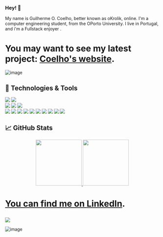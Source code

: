 ### Hey! 👋

My name is Guilherme O. Coelho, better known as oKrolik, online. I'm a computer engineering student, from the OPorto University. I live in Portugal, and i'm a Fullstack enjoyer . 



# You may want to see my latest project: [Coelho's website][2].

![image](https://user-images.githubusercontent.com/93000522/193672667-ec64323f-52a2-4c70-b52e-003ea15afcd5.png)

## 🔧 Technologies & Tools

![](https://img.shields.io/badge/OS-Linux-informational?style=flat&logo=linux&logoColor=a9fef7&color=important)
![](https://img.shields.io/badge/OS-Windows-informational?style=flat&logo=windows&logoColor=a9fef7&color=important)   
![](https://img.shields.io/badge/Editor-IntelliJ_IDEA-informational?style=flat&logo=intellij-idea&logoColor=a9fef7&color=important)
![](https://img.shields.io/badge/Editor-pycharm-informational?style=flat&logo=intellij-idea&logoColor=a9fef7&color=important)
![](https://img.shields.io/badge/Editor-VSCode-informational?style=flat&logo=visual-studio-code&logoColor=a9fef7&color=important)   
![](https://img.shields.io/badge/Code-Java-informational?style=flat&logo=java&logoColor=a9fef7&color=important)
![](https://img.shields.io/badge/Code-CSS-informational?style=flat&logo=css3&logoColor=a9fef7&color=important)
![](https://img.shields.io/badge/Code-HTML-informational?style=flat&logo=html5&logoColor=a9fef7&color=important)
![](https://img.shields.io/badge/Code-JavaScript-informational?style=flat&logo=javascript&logoColor=a9fef7&color=important)
![](https://img.shields.io/badge/Code-C++-informational?style=flat&logo=c&logoColor=a9fef7&color=important)
![](https://img.shields.io/badge/Code-C-informational?style=flat&logo=c&logoColor=a9fef7&color=important)
![](https://img.shields.io/badge/Code-django-informational?style=flat&logo=c&logoColor=a9fef7&color=important)
![](https://img.shields.io/badge/Code-python-informational?style=flat&logo=c&logoColor=a9fef7&color=important)
![](https://img.shields.io/badge/Code-haskell-informational?style=flat&logo=c&logoColor=a9fef7&color=important)
![](https://img.shields.io/badge/Tools-PostgreSQL-informational?style=flat&logo=postgresql&logoColor=a9fef7&color=important)

## &#x1f4c8; GitHub Stats

<div align="center">
  <a href="https://github.com/oKrolik">
  <img height="150em" src="https://github-readme-stats.vercel.app/api?username=oKrolik&show_icons=true&theme=dracula&include_all_commits=true&count_private=true"/>
  <img height="150em" src="https://github-readme-stats.vercel.app/api/top-langs/?username=oKrolik&layout=compact&langs_count=7&theme=dracula"/>
</div>

# <p align="left">You can find me on [LinkedIn][1].</p>
<a align="right" href="https://www.linkedin.com/in/guilherme-coelho-a044ab1b6/" target="_blank"><img src="https://img.shields.io/badge/-LinkedIn-%230077B5?style=for-the-badge&logo=linkedin&logoColor=white" target="_blank"></a>

  
![image](https://user-images.githubusercontent.com/93000522/193674361-97b053dc-c077-4f39-bf36-b251453a7b1e.png)

[1]: https://www.linkedin.com/in/guilherme-coelho-a044ab1b6/
[2]: http://gcoelho.epizy.com/
